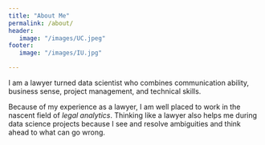 ```yaml
---
title: "About Me"
permalink: /about/
header:
   image: "/images/UC.jpeg"
footer:
   image: "/images/IU.jpg"

---
```


I am a lawyer turned data scientist who combines communication ability, business sense, project management, and technical skills.

Because of my experience as a lawyer, I am well placed to work in the nascent field of *legal analytics*. Thinking like a lawyer also helps me during data science projects because I see and resolve ambiguities and think ahead to what can go wrong.


